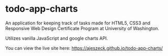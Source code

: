 # todo-app-charts

An application for keeping track of tasks made for HTML5, CSS3 and Responsive Web Design Certificate Program at University of Washington.

Utilizes vanilla JavaScript and google charts API.   

You can view the live site here: https://ajeszeck.github.io/todo-app-charts/
